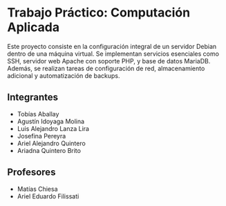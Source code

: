 # Trabajo Práctico: Computación Aplicada

Este proyecto consiste en la configuración integral de un servidor Debian dentro de una máquina virtual. Se implementan servicios esenciales como SSH, servidor web Apache con soporte PHP, y base de datos MariaDB. Además, se realizan tareas de configuración de red, almacenamiento adicional y automatización de backups.

## Integrantes

- Tobías Aballay  
- Agustín Idoyaga Molina  
- Luis Alejandro Lanza Lira  
- Josefina Pereyra  
- Ariel Alejandro Quintero  
- Ariadna Quintero Brito  

## Profesores

- Matías Chiesa  
- Ariel Eduardo Filissati  
